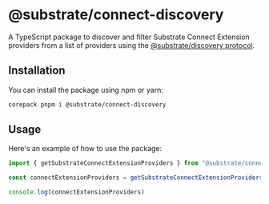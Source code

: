 # @substrate/connect-discovery

A TypeScript package to discover and filter Substrate Connect Extension providers from a list of providers using the [@substrate/discovery protocol](../discovery).

## Installation

You can install the package using npm or yarn:

```sh
corepack pnpm i @substrate/connect-discovery
```

## Usage

Here's an example of how to use the package:

```ts
import { getSubstrateConnectExtensionProviders } from "@substrate/connect-discovery"

const connectExtensionProviders = getSubstrateConnectExtensionProviders()

console.log(connectExtensionProviders)
```
